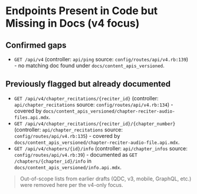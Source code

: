 # Endpoints Present in Code but Missing in Docs (v4 focus)

## Confirmed gaps

- `GET /api/v4` (controller: `api/ping` source: `config/routes/api/v4.rb:139`) - no matching doc found under `docs/content_apis_versioned`.

## Previously flagged but already documented

- `GET /api/v4/chapter_recitations/{reciter_id}` (controller: `api/chapter_recitations` source: `config/routes/api/v4.rb:134`) - covered by `docs/content_apis_versioned/chapter-reciter-audio-files.api.mdx`.
- `GET /api/v4/chapter_recitations/{reciter_id}/{chapter_number}` (controller: `api/chapter_recitations` source: `config/routes/api/v4.rb:135`) - covered by `docs/content_apis_versioned/chapter-reciter-audio-file.api.mdx`.
- `GET /api/v4/chapters/{id}/info` (controller: `api/chapter_infos` source: `config/routes/api/v4.rb:39`) - documented as `GET /chapters/{chapter_id}/info` in `docs/content_apis_versioned/info.api.mdx`.

> Out-of-scope lists from earlier drafts (QDC, v3, mobile, GraphQL, etc.) were removed here per the v4-only focus.
